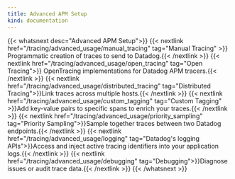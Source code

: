 ```yaml
---
title: Advanced APM Setup
kind: documentation
---
```


{{< whatsnext desc="Advanced APM Setup">}}
    {{< nextlink href="/tracing/advanced_usage/manual_tracing" tag="Manual Tracing" >}} Programmatic creation of traces to send to Datadog.{{< /nextlink >}}
    {{< nextlink href="/tracing/advanced_usage/open_tracing" tag="Open Tracing">}} OpenTracing implementations for Datadog APM tracers.{{< /nextlink >}}
    {{< nextlink href="/tracing/advanced_usage/distributed_tracing" tag="Distributed Tracing">}}Link traces across multiple hosts.{{< /nextlink >}}
    {{< nextlink href="/tracing/advanced_usage/custom_tagging" tag="Custom Tagging" >}}Add key-value pairs to specific spans to enrich your traces.{{< /nextlink >}}
    {{< nextlink href="/tracing/advanced_usage/priority_sampling" tag="Priority Sampling">}}Sample together traces between two Datadog endpoints.{{< /nextlink >}}
    {{< nextlink href="/tracing/advanced_usage/logging" tag="Datadog's logging APIs">}}Access and inject active tracing identifiers into your application logs.{{< /nextlink >}}
    {{< nextlink href="/tracing/advanced_usage/debugging" tag="Debugging">}}Diagnose issues or audit trace data.{{< /nextlink >}}
{{< /whatsnext >}}
